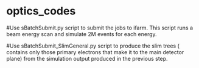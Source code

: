 # optics_codes

#Use sBatchSubmit.py script to submit the jobs to ifarm. This script runs a beam energy scan and simulate 2M events for each energy.

#Use sBatchSubmit_SlimGeneral.py script to produce the slim trees ( contains only those primary electrons that make it to the main detector plane) from the simulation output produced in the previous step.

